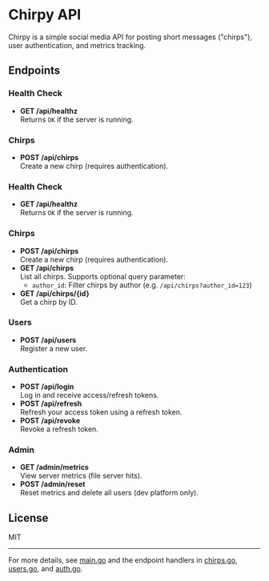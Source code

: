 # Chirpy API

Chirpy is a simple social media API for posting short messages ("chirps"), user authentication, and metrics tracking.

## Endpoints

### Health Check
- **GET /api/healthz**  
  Returns `OK` if the server is running.

### Chirps
- **POST /api/chirps**  
  Create a new chirp (requires authentication).

### Health Check
- **GET /api/healthz**  
  Returns `OK` if the server is running.

### Chirps
- **POST /api/chirps**  
  Create a new chirp (requires authentication).
- **GET /api/chirps**  
  List all chirps. Supports optional query parameter:
  - `author_id`: Filter chirps by author (e.g. `/api/chirps?author_id=123`)
- **GET /api/chirps/{id}**  
  Get a chirp by ID.

### Users
- **POST /api/users**  
  Register a new user.

### Authentication
- **POST /api/login**  
  Log in and receive access/refresh tokens.
- **POST /api/refresh**  
  Refresh your access token using a refresh token.
- **POST /api/revoke**  
  Revoke a refresh token.

### Admin
- **GET /admin/metrics**  
  View server metrics (file server hits).
- **POST /admin/reset**  
  Reset metrics and delete all users (dev platform only).

## License

MIT

---

For more details, see [main.go](main.go) and the endpoint handlers in [chirps.go](chirps.go), [users.go](users.go), and [auth.go](auth.go).

